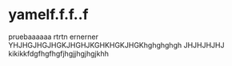 # yamelf.f.f..f
pruebaaaaaa
rtrtn ernerner
YHJHGJHGJHGKJHGHJKGHKHGKJHGKhghghghgh
JHJHJHJHJ
kikikkfdgfhgfhgfjhgjjhgjhgjkhh
